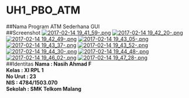 # UH1_PBO_ATM
##Nama Program 
ATM Sederhana GUI
<br>
##Screenshot
[![2017-02-14 19_41_59-.png](https://s31.postimg.org/ponjb548b/2017_02_14_19_41_59.png)](https://postimg.org/image/4ezx0anxj/)
[![2017-02-14 19_42_20-.png](https://s11.postimg.org/bzb6nblar/2017_02_14_19_42_20.png)](https://postimg.org/image/5lm3k2gen/)
[![2017-02-14 19_42_49-.png](https://s16.postimg.org/drxx6kg5h/2017_02_14_19_42_49.png)](https://postimg.org/image/snwge5rk1/)
[![2017-02-14 19_43_05-.png](https://s1.postimg.org/bu7nh3hyn/2017_02_14_19_43_05.png)](https://postimg.org/image/yvo8muhm3/)
[![2017-02-14 19_43_37-.png](https://s32.postimg.org/6eqrqrg85/2017_02_14_19_43_37.png)](https://postimg.org/image/lapaycrmp/)
[![2017-02-14 19_43_52-.png](https://s10.postimg.org/9q64i3bd5/2017_02_14_19_43_52.png)](https://postimg.org/image/5h1efx83p/)
[![2017-02-14 19_44_30-.png](https://s11.postimg.org/hp9tk7977/2017_02_14_19_44_30.png)](https://postimg.org/image/oshoztemn/)
[![2017-02-14 19_44_48-.png](https://s1.postimg.org/9uylm54ov/2017_02_14_19_44_48.png)](https://postimg.org/image/ax8s4oni3/)
[![2017-02-14 19_46_02-.png](https://s21.postimg.org/9ipgzfjvr/2017_02_14_19_46_02.png)](https://postimg.org/image/snsq96yjn/)
[![2017-02-14 19_47_28-.png](https://s21.postimg.org/4uqqazd6f/2017_02_14_19_47_28.png)](https://postimg.org/image/nab78drar/)
<br>
##Identitas
<b>Nama : Nasih Ahmad F <br>
Kelas : XI RPL 1 <br>
No Urut : 23 <br>
NIS : 4784/1503.070 <br>
Sekolah : SMK Telkom Malang</b>
